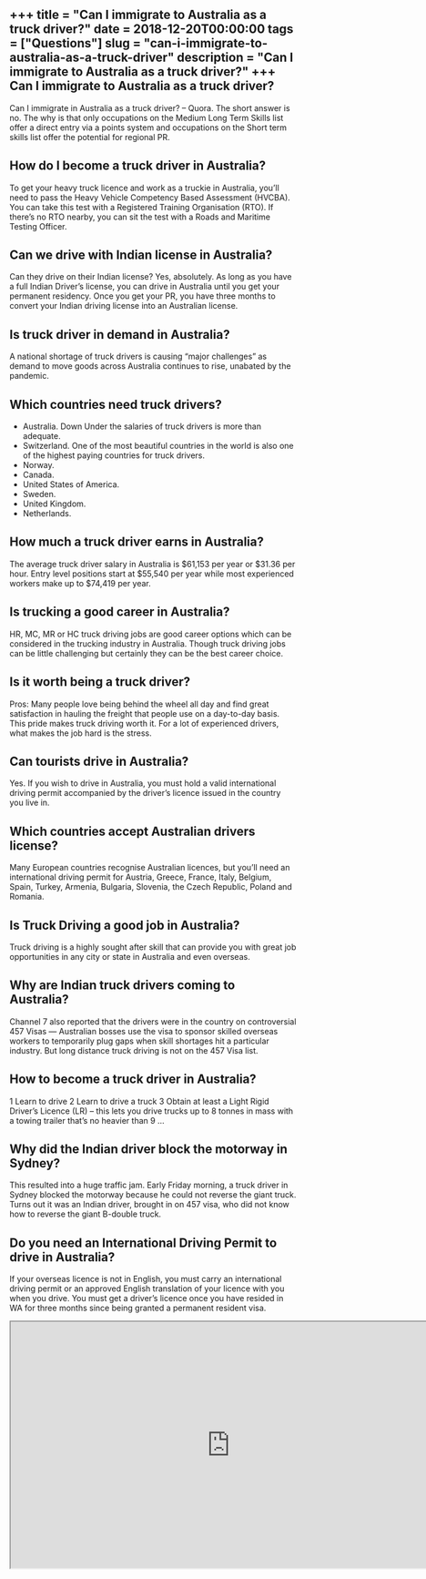 +++
title = "Can I immigrate to Australia as a truck driver?"
date = 2018-12-20T00:00:00
tags = ["Questions"]
slug = "can-i-immigrate-to-australia-as-a-truck-driver"
description = "Can I immigrate to Australia as a truck driver?"
+++
Can I immigrate to Australia as a truck driver?
-----------------------------------------------

Can I immigrate in Australia as a truck driver? – Quora. The short answer is no. The why is that only occupations on the Medium Long Term Skills list offer a direct entry via a points system and occupations on the Short term skills list offer the potential for regional PR.

How do I become a truck driver in Australia?
--------------------------------------------

To get your heavy truck licence and work as a truckie in Australia, you’ll need to pass the Heavy Vehicle Competency Based Assessment (HVCBA). You can take this test with a Registered Training Organisation (RTO). If there’s no RTO nearby, you can sit the test with a Roads and Maritime Testing Officer.

Can we drive with Indian license in Australia?
----------------------------------------------

Can they drive on their Indian license? Yes, absolutely. As long as you have a full Indian Driver’s license, you can drive in Australia until you get your permanent residency. Once you get your PR, you have three months to convert your Indian driving license into an Australian license.

Is truck driver in demand in Australia?
---------------------------------------

A national shortage of truck drivers is causing “major challenges” as demand to move goods across Australia continues to rise, unabated by the pandemic.

Which countries need truck drivers?
-----------------------------------

- Australia. Down Under the salaries of truck drivers is more than adequate.
- Switzerland. One of the most beautiful countries in the world is also one of the highest paying countries for truck drivers.
- Norway.
- Canada.
- United States of America.
- Sweden.
- United Kingdom.
- Netherlands.

How much a truck driver earns in Australia?
-------------------------------------------

The average truck driver salary in Australia is $61,153 per year or $31.36 per hour. Entry level positions start at $55,540 per year while most experienced workers make up to $74,419 per year.

Is trucking a good career in Australia?
---------------------------------------

HR, MC, MR or HC truck driving jobs are good career options which can be considered in the trucking industry in Australia. Though truck driving jobs can be little challenging but certainly they can be the best career choice.

Is it worth being a truck driver?
---------------------------------

Pros: Many people love being behind the wheel all day and find great satisfaction in hauling the freight that people use on a day-to-day basis. This pride makes truck driving worth it. For a lot of experienced drivers, what makes the job hard is the stress.

Can tourists drive in Australia?
--------------------------------

Yes. If you wish to drive in Australia, you must hold a valid international driving permit accompanied by the driver’s licence issued in the country you live in.

Which countries accept Australian drivers license?
--------------------------------------------------

Many European countries recognise Australian licences, but you’ll need an international driving permit for Austria, Greece, France, Italy, Belgium, Spain, Turkey, Armenia, Bulgaria, Slovenia, the Czech Republic, Poland and Romania.

Is Truck Driving a good job in Australia?
-----------------------------------------

Truck driving is a highly sought after skill that can provide you with great job opportunities in any city or state in Australia and even overseas.

Why are Indian truck drivers coming to Australia?
-------------------------------------------------

Channel 7 also reported that the drivers were in the country on controversial 457 Visas — Australian bosses use the visa to sponsor skilled overseas workers to temporarily plug gaps when skill shortages hit a particular industry. But long distance truck driving is not on the 457 Visa list.

How to become a truck driver in Australia?
------------------------------------------

1 Learn to drive 2 Learn to drive a truck 3 Obtain at least a Light Rigid Driver’s Licence (LR) – this lets you drive trucks up to 8 tonnes in mass with a towing trailer that’s no heavier than 9 …

Why did the Indian driver block the motorway in Sydney?
-------------------------------------------------------

This resulted into a huge traffic jam. Early Friday morning, a truck driver in Sydney blocked the motorway because he could not reverse the giant truck. Turns out it was an Indian driver, brought in on 457 visa, who did not know how to reverse the giant B-double truck.

Do you need an International Driving Permit to drive in Australia?
------------------------------------------------------------------

If your overseas licence is not in English, you must carry an international driving permit or an approved English translation of your licence with you when you drive. You must get a driver’s licence once you have resided in WA for three months since being granted a permanent resident visa.

<iframe allow="accelerometer; autoplay; clipboard-write; encrypted-media; gyroscope; picture-in-picture" allowfullscreen="" class="__youtube_prefs__  epyt-is-override  no-lazyload" data-no-lazy="1" data-origheight="433" data-origwidth="770" data-skipgform_ajax_framebjll="" height="433" id="_ytid_62606" loading="lazy" src="https://www.youtube.com/embed/INUHyFNSzWg?enablejsapi=1&autoplay=0&cc_load_policy=0&cc_lang_pref=&iv_load_policy=1&loop=0&modestbranding=0&rel=1&fs=1&playsinline=0&autohide=2&theme=dark&color=red&controls=1&" title="YouTube player" width="770"></iframe>